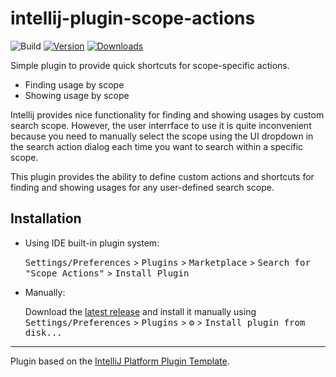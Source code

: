# intellij-plugin-scope-actions

![Build](https://github.com/mukatalab/intellij-plugin-scope-actions/workflows/Build/badge.svg)
[![Version](https://img.shields.io/jetbrains/plugin/v/PLUGIN_ID.svg)](https://plugins.jetbrains.com/plugin/PLUGIN_ID)
[![Downloads](https://img.shields.io/jetbrains/plugin/d/PLUGIN_ID.svg)](https://plugins.jetbrains.com/plugin/PLUGIN_ID)

<!-- Plugin description -->
Simple plugin to provide quick shortcuts for scope-specific actions.

- Finding usage by scope
- Showing usage by scope

Intellij provides nice functionality for finding and showing usages by custom search scope. However, the user interrface
to use it is quite inconvenient because you need to manually select the scope using the UI dropdown in the search
action dialog each time you want to search within a specific scope.

This plugin provides the ability to define custom actions and shortcuts for finding and showing usages for any
user-defined search scope.
<!-- Plugin description end -->

## Installation

- Using IDE built-in plugin system:

  <kbd>Settings/Preferences</kbd> > <kbd>Plugins</kbd> > <kbd>Marketplace</kbd> > <kbd>Search for "Scope
  Actions"</kbd> >
  <kbd>Install Plugin</kbd>

- Manually:

  Download the [latest release](https://github.com/mukatalab/intellij-plugin-scope-actions/releases/latest) and install
  it manually using
  <kbd>Settings/Preferences</kbd> > <kbd>Plugins</kbd> > <kbd>⚙️</kbd> > <kbd>Install plugin from disk...</kbd>

---
Plugin based on the [IntelliJ Platform Plugin Template][template].

[template]: https://github.com/JetBrains/intellij-platform-plugin-template
